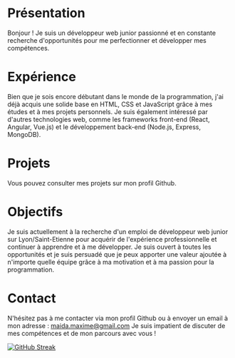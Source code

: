 # Présentation

Bonjour ! Je suis un développeur web junior passionné et en constante recherche d'opportunités pour me perfectionner et développer mes compétences.

# Expérience

Bien que je sois encore débutant dans le monde de la programmation, j'ai déjà acquis une solide base en HTML, CSS et JavaScript grâce à mes études et à mes projets personnels. Je suis également intéressé par d'autres technologies web, comme les frameworks front-end (React, Angular, Vue.js) et le développement back-end (Node.js, Express, MongoDB).

# Projets

Vous pouvez consulter mes projets sur mon profil Github.

# Objectifs

Je suis actuellement à la recherche d'un emploi de développeur web junior sur Lyon/Saint-Etienne pour acquérir de l'expérience professionnelle et continuer à apprendre et à me développer. Je suis ouvert à toutes les opportunités et je suis persuadé que je peux apporter une valeur ajoutée à n'importe quelle équipe grâce à ma motivation et à ma passion pour la programmation.

# Contact
N'hésitez pas à me contacter via mon profil Github ou à envoyer un email à mon adresse : maida.maxime@gmail.com Je suis impatient de discuter de mes compétences et de mon parcours avec vous !

[![GitHub Streak](https://streak-stats.demolab.com?user=8kmh&theme=dark&date_format=j%20M%5B%20Y%5D)](https://git.io/streak-stats)


<!---
8kmh/8kmh is a ✨ special ✨ repository because its `README.md` (this file) appears on your GitHub profile.
You can click the Preview link to take a look at your changes.
--->
